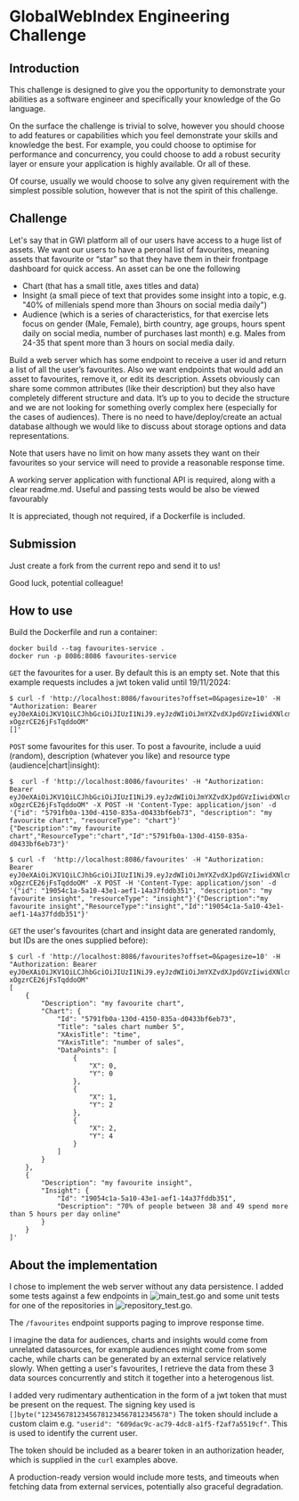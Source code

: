 # GlobalWebIndex Engineering Challenge

## Introduction

This challenge is designed to give you the opportunity to demonstrate your abilities as a software engineer and specifically your knowledge of the Go language.

On the surface the challenge is trivial to solve, however you should choose to add features or capabilities which you feel demonstrate your skills and knowledge the best. For example, you could choose to optimise for performance and concurrency, you could choose to add a robust security layer or ensure your application is highly available. Or all of these.

Of course, usually we would choose to solve any given requirement with the simplest possible solution, however that is not the spirit of this challenge.

## Challenge

Let's say that in GWI platform all of our users have access to a huge list of assets. We want our users to have a peronal list of favourites, meaning assets that favourite or “star” so that they have them in their frontpage dashboard for quick access. An asset can be one the following
* Chart (that has a small title, axes titles and data)
* Insight (a small piece of text that provides some insight into a topic, e.g. "40% of millenials spend more than 3hours on social media daily")
* Audience (which is a series of characteristics, for that exercise lets focus on gender (Male, Female), birth country, age groups, hours spent daily on social media, number of purchases last month)
e.g. Males from 24-35 that spent more than 3 hours on social media daily.

Build a web server which has some endpoint to receive a user id and return a list of all the user’s favourites. Also we want endpoints that would add an asset to favourites, remove it, or edit its description. Assets obviously can share some common attributes (like their description) but they also have completely different structure and data. It’s up to you to decide the structure and we are not looking for something overly complex here (especially for the cases of audiences). There is no need to have/deploy/create an actual database although we would like to discuss about storage options and data representations.

Note that users have no limit on how many assets they want on their favourites so your service will need to provide a reasonable response time.

A working server application with functional API is required, along with a clear readme.md. Useful and passing tests would be also be viewed favourably

It is appreciated, though not required, if a Dockerfile is included.

## Submission

Just create a fork from the current repo and send it to us!

Good luck, potential colleague!

## How to use

Build the Dockerfile and run a container:
```
docker build --tag favourites-service .
docker run -p 8086:8086 favourites-service
```

`GET` the favourites for a user. By default this is an empty set. Note that this example requests includes a jwt token valid until 19/11/2024:
```
$ curl -f 'http://localhost:8086/favourites?offset=0&pagesize=10' -H "Authorization: Bearer eyJ0eXAiOiJKV1QiLCJhbGciOiJIUzI1NiJ9.eyJzdWIiOiJmYXZvdXJpdGVzIiwidXNlcmlkIjoiNjA5ZGFjOWMtYWM3OS00ZGM4LWExZjUtZjJhZjdhNTUxOWNmIiwiaWF0IjoxNzI4MDM2ODYyLCJleHAiOjE3MzIwNTA0NjJ9.19NYScvE4f6FIHAojMcn0sv-xOgzrCE26jFsTqddoOM"
[]'
```

`POST` some favourites for this user. To post a favourite, include a uuid (random), description (whatever you like) and resource type (audience|chart|insight):
```
$  curl -f 'http://localhost:8086/favourites' -H "Authorization: Bearer eyJ0eXAiOiJKV1QiLCJhbGciOiJIUzI1NiJ9.eyJzdWIiOiJmYXZvdXJpdGVzIiwidXNlcmlkIjoiNjA5ZGFjOWMtYWM3OS00ZGM4LWExZjUtZjJhZjdhNTUxOWNNmIiwiaWF0IjoxNzI4MDM2ODYyLCJleHAiOjE3MzIwNTA0NjJ9.19NYScvE4f6FIHAojMcn0sv-xOgzrCE26jFsTqddoOM" -X POST -H 'Content-Type: application/json' -d '{"id": "5791fb0a-130d-4150-835a-d0433bf6eb73", "description": "my favourite chart", "resourceType": "chart"}'
{"Description":"my favourite chart","ResourceType":"chart","Id":"5791fb0a-130d-4150-835a-d0433bf6eb73"}'

$ curl -f  'http://localhost:8086/favourites' -H "Authorization: Bearer eyJ0eXAiOiJKV1QiLCJhbGciOiJIUzI1NiJ9.eyJzdWIiOiJmYXZvdXJpdGVzIiwidXNlcmlkIjoiNjA5ZGFjOWMtYWM3OS00ZGM4LWExZjUtZjJhZjdhNTUxOWNmIiwiaWF0IjoxNzI4MDM2ODYyLCJleHAiOjE3MzIwNTA0NjJ9.19NYScvE4f6FIHAojMcn0sv-xOgzrCE26jFsTqddoOM" -X POST -H 'Content-Type: application/json' -d '{"id": "19054c1a-5a10-43e1-aef1-14a37fddb351", "description": "my favourite insight", "resourceType": "insight"}'{"Description":"my favourite insight","ResourceType":"insight","Id":"19054c1a-5a10-43e1-aef1-14a37fddb351"}'
```

`GET` the user's favourites (chart and insight data are generated randomly, but IDs are the ones supplied before):
```
$ curl -f 'http://localhost:8086/favourites?offset=0&pagesize=10' -H "Authorization: Bearer eyJ0eXAiOiJKV1QiLCJhbGciOiJIUzI1NiJ9.eyJzdWIiOiJmYXZvdXJpdGVzIiwidXNlcmlkIjoiNjA5ZGFjOWMtYWM3OS00ZGM4LWExZjUtZjJhZjdhNTUxOWNmIiwiaWF0IjoxNzI4MDM2ODYyLCJleHAiOjE3MzIwNTA0NjJ9.19NYScvE4f6FIHAojMcn0sv-xOgzrCE26jFsTqddoOM"
[
    {
        "Description": "my favourite chart",
        "Chart": {
            "Id": "5791fb0a-130d-4150-835a-d0433bf6eb73",
            "Title": "sales chart number 5",
            "XAxisTitle": "time",
            "YAxisTitle": "number of sales",
            "DataPoints": [
                {
                    "X": 0,
                    "Y": 0
                },
                {
                    "X": 1,
                    "Y": 2
                },
                {
                    "X": 2,
                    "Y": 4
                }
            ]
        }
    },
    {
        "Description": "my favourite insight",
        "Insight": {
            "Id": "19054c1a-5a10-43e1-aef1-14a37fddb351",
            "Description": "70% of people between 38 and 49 spend more than 5 hours per day online"
        }
    }
]'
```

## About the implementation
I chose to implement the web server without any data persistence. 
I added some tests against a few endpoints in ![main_test.go](cmd/main_test.go) and some unit tests for one of the repositories in ![repository_test.go](internal/repository/favourite/repository_test.go).

The `/favourites` endpoint supports paging to improve response time.

I imagine the data for audiences, charts and insights would come from unrelated datasources, for example audiences might come from some cache, while charts can be generated by an external service relatively slowly. When getting a user's favourites, I retrieve the data from these 3 data sources concurrently and stitch it together into a heterogenous list.

I added very rudimentary authentication in the form of a jwt token that must be present on the request. 
The signing key used is `[]byte("12345678123456781234567812345678")`
The token should include a custom claim e.g. `"userid": "609dac9c-ac79-4dc8-a1f5-f2af7a5519cf"`.
This is used to identify the current user.

The token should be included as a bearer token in an authorization header, which is supplied in the `curl` examples above.

A production-ready version would include more tests, and timeouts when fetching data from external services, potentially also graceful degradation.
